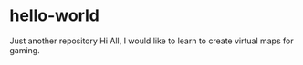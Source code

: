 # hello-world
Just another repository
Hi All,
I would like to learn to create virtual maps for gaming. 
